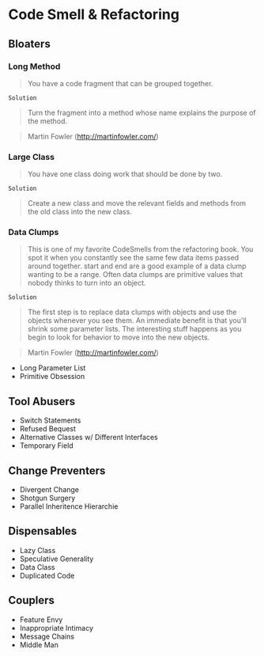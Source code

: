 # Code Smell & Refactoring

## Bloaters

### Long Method
> You have a code fragment that can be grouped together.

`Solution`

> Turn the fragment into a method whose name explains the purpose of the method.

> Martin Fowler (http://martinfowler.com/)

### Large Class
> You have one class doing work that should be done by two.

`Solution`

> Create a new class and move the relevant fields and methods from the old class into the new class.
### Data Clumps
> This is one of my favorite CodeSmells from the refactoring book. You spot it when you constantly see the same few
  data items passed around together. start and end are a good example of a data clump wanting to be a range.
  Often data clumps are primitive values that nobody thinks to turn into an object.

`Solution`

> The first step is to replace data clumps with objects and use the objects whenever you see them.
  An immediate benefit is that you'll shrink some parameter lists. The interesting stuff happens as you begin to look for
  behavior to move into the new objects.

> Martin Fowler (http://martinfowler.com/)


- Long Parameter List
- Primitive Obsession

## Tool Abusers
- Switch Statements
- Refused Bequest
- Alternative Classes w/ Different Interfaces
- Temporary Field

## Change Preventers
- Divergent Change
- Shotgun Surgery
- Parallel Inheritence Hierarchie

## Dispensables
- Lazy Class
- Speculative Generality
- Data Class
- Duplicated Code

## Couplers
- Feature Envy
- Inappropriate Intimacy
- Message Chains
- Middle Man